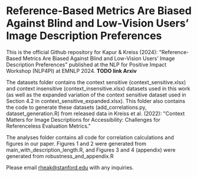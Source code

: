 # Reference-Based Metrics Are Biased Against Blind and Low-Vision Users’ Image Description Preferences

This is the official Github repository for Kapur & Kreiss (2024): "Reference-Based Metrics Are Biased Against Blind and Low-Vision Users’ Image Description Preferences" published at the NLP for Positive Impact Workshop (NLP4PI) at EMNLP 2024. **TODO link Arxiv**

The datasets folder contains the context sensitive (context_sensitive.xlsx) and context insensitive (context_insensitive.xlsx) datasets used in this work (as well as the expanded variation of the context sensitive dataset used in Section 4.2 in context_sensitive_expanded.xlsx). This folder also contains the code to generate these datasets (add_correlations.py, dataset_generation.R) from released data in Kreiss et al. (2022): "Context Matters for Image Descriptions for Accessibility: Challenges for Referenceless Evaluation Metrics."

The analyses folder contains all code for correlation calculations and figures in our paper. Figures 1 and 2 were generated from main_with_description_length.R, and Figures 3 and 4 (appendix) were generated from robustness_and_appendix.R

Please email rheak@stanford.edu with any inquiries. 
